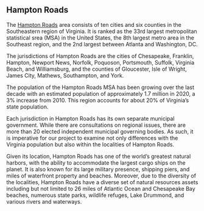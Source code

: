 ## **Hampton Roads**

The [Hampton Roads](https://en.wikipedia.org/wiki/Hampton_Roads) area 
consists of ten cities and six counties in the Southeastern region of Virginia.
It is ranked as the 33rd largest metropolitan statistical srea (MSA) in the United States,
the 8th largest metro area in the Southeast region, and the 2nd largest between Atlanta and Washington, DC.

The jurisdictions of Hampton Roads are the cities of Chesapeake, Franklin, Hampton,
Newport News, Norfolk, Poquoson, Portsmouth, Suffolk, Virginia Beach, and Williamsburg,
and the counties of Gloucester, Isle of Wright, James City, Mathews, Southampton, and York.

The population of the Hampton Roads MSA has been growing over the last decade with an
estimated population of approximately 1.7 million in 2020, a 3% increase from 2010. This
region accounts for about 20% of Virginia’s state population.

Each jurisdiction in Hampton Roads has its own separate municipal government. While
there are consultations on regional issues, there are more than 20 elected independent
municipal governing bodies. As such, it is imperative for our project to examine not only
differences with the Virginia population but also within the localities of Hampton Roads.

Given its location, Hampton Roads has one of the world’s greatest natural harbors,
with the ability to accommodate the largest cargo ships on the planet.  It is also known
for its large military presence, shipping piers, and miles of waterfront property and beaches.
Moreover, due to the diversity of the localities, Hampton Roads have a diverse set of natural
resources assets including but not limited to 26 miles of Atlantic Ocean and Chesapeake
Bay beaches, numerous state parks, wildlife refuges, Lake Drummond, and various rivers and waterways.
